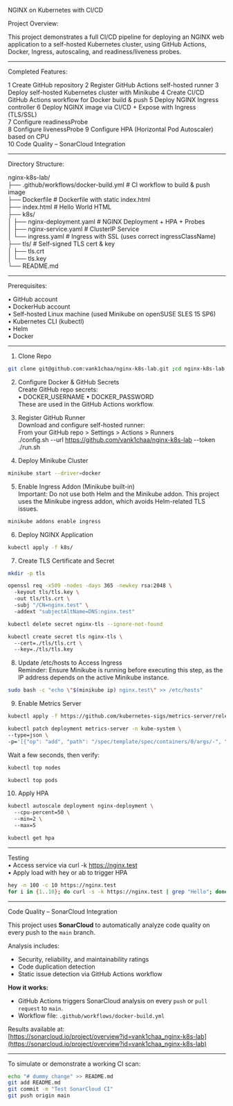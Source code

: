 NGINX on Kubernetes with CI/CD  

Project Overview:  

This project demonstrates a full CI/CD pipeline for deploying an NGINX web application to a self-hosted Kubernetes cluster, using GitHub Actions, Docker, Ingress, autoscaling, and readiness/liveness probes.  
________________________________________  
Completed Features:  

1	Create GitHub repository
2	Register GitHub Actions self-hosted runner 
3	Deploy self-hosted Kubernetes cluster with Minikube
4	Create CI/CD GitHub Actions workflow for Docker build & push
5	Deploy NGINX Ingress controller
6	Deploy NGINX image via CI/CD + Expose with Ingress (TLS/SSL)  
7	Configure readinessProbe  
8	Configure livenessProbe 
9	Configure HPA (Horizontal Pod Autoscaler) based on CPU  
10 Code Quality – SonarCloud Integration  
________________________________________  
Directory Structure:  

nginx-k8s-lab/  
├── .github/workflows/docker-build.yml   # CI workflow to build & push image  
├── Dockerfile                           # Dockerfile with static index.html  
├── index.html                           # Hello World HTML  
├── k8s/  
│   ├── nginx-deployment.yaml           # NGINX Deployment + HPA + Probes  
│   ├── nginx-service.yaml              # ClusterIP Service  
│   └── ingress.yaml                    # Ingress with SSL (uses correct ingressClassName)  
├── tls/                                 # Self-signed TLS cert & key  
│   ├── tls.crt  
│   └── tls.key  
└── README.md  

________________________________________  
Prerequisites:  

•	GitHub account  
•	DockerHub account  
•	Self-hosted Linux machine (used Minikube on openSUSE SLES 15 SP6)  
•	Kubernetes CLI (kubectl)  
•	Helm  
•	Docker  

________________________________________
1. Clone Repo  
```bash
git clone git@github.com:vank1chaa/nginx-k8s-lab.git ;cd nginx-k8s-lab  
```
2. Configure Docker & GitHub Secrets  
Create GitHub repo secrets:  
•	DOCKER_USERNAME
•	DOCKER_PASSWORD  
These are used in the GitHub Actions workflow.  

3. Register GitHub Runner  
Download and configure self-hosted runner:  
From your GitHub repo > Settings > Actions > Runners  
./config.sh --url https://github.com/vank1chaa/nginx-k8s-lab --token <TOKEN>  
./run.sh  

4. Deploy Minikube Cluster  
```bash
minikube start --driver=docker  
```
5. Enable Ingress Addon (Minikube built-in)  
Important: Do not use both Helm and the Minikube addon. This project uses the Minikube ingress addon, which avoids Helm-related TLS issues.  
```bash
minikube addons enable ingress  
```

6. Deploy NGINX Application  
```bash
kubectl apply -f k8s/  
```
7. Create TLS Certificate and Secret  
```bash
mkdir -p tls
```  
```bash
openssl req -x509 -nodes -days 365 -newkey rsa:2048 \  
  -keyout tls/tls.key \  
  -out tls/tls.crt \  
  -subj "/CN=nginx.test" \  
  -addext "subjectAltName=DNS:nginx.test"  
```
```bash
kubectl delete secret nginx-tls --ignore-not-found
```
```bash
kubectl create secret tls nginx-tls \  
  --cert=./tls/tls.crt \  
  --key=./tls/tls.key  
  ```
8. Update /etc/hosts to Access Ingress  
Reminder: Ensure Minikube is running before executing this step, as the IP address depends on the active Minikube instance.  
```bash
sudo bash -c "echo \"$(minikube ip) nginx.test\" >> /etc/hosts"  
```  
9. Enable Metrics Server  
```bash
kubectl apply -f https://github.com/kubernetes-sigs/metrics-server/releases/latest/download/components.yaml
```
  ```bash
kubectl patch deployment metrics-server -n kube-system \  
  --type=json \  
  -p='[{"op": "add", "path": "/spec/template/spec/containers/0/args/-", "value": "--kubelet-insecure-tls"}]'  
```
Wait a few seconds, then verify:   
```bash
kubectl top nodes
```
```bash  
kubectl top pods  
```
10. Apply HPA  
```bash
kubectl autoscale deployment nginx-deployment \  
  --cpu-percent=50 \  
  --min=2 \  
  --max=5
```
```bash  
kubectl get hpa  
```
________________________________________  
Testing  
•	Access service via curl -k https://nginx.test  
•	Apply load with hey or ab to trigger HPA  
```bash
hey -n 100 -c 10 https://nginx.test  
for i in {1..10}; do curl -s -k https://nginx.test | grep "Hello"; done
```
________________________________________
Code Quality – SonarCloud Integration

This project uses **SonarCloud** to automatically analyze code quality on every push to the `main` branch.

Аnalysis includes:
- Security, reliability, and maintainability ratings  
- Code duplication detection  
- Static issue detection via GitHub Actions workflow  

**How it works:**
- GitHub Actions triggers SonarCloud analysis on every `push` or `pull request` to `main`.
- Workflow file: `.github/workflows/docker-build.yml`

Results available at:  
[https://sonarcloud.io/project/overview?id=vank1chaa_nginx-k8s-lab](https://sonarcloud.io/project/overview?id=vank1chaa_nginx-k8s-lab)

---

To simulate or demonstrate a working CI scan:

```bash
echo "# dummy change" >> README.md
git add README.md
git commit -m "Test SonarCloud CI"
git push origin main
```
